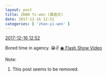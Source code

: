 ```yaml
---
layout: post
title: ZHAN Yi-wen (展逸文)
date: 2017-12-16 12:52
categories: [ 'zhan-yi-wen' ]
---
```


<div class="weibo-info">
  <a href="https://weibo.com/6108090526/FzTWf2YQC">2017-12-16 12:52</a>
</div>

Bored time in agency. :grin::v: [◉ Flash Show Video](https://weibo.com/tv/v/c407c2efcba861cf532dbc3642249e92)

<!-- more -->

Note:
1. This post seems to be removed.
